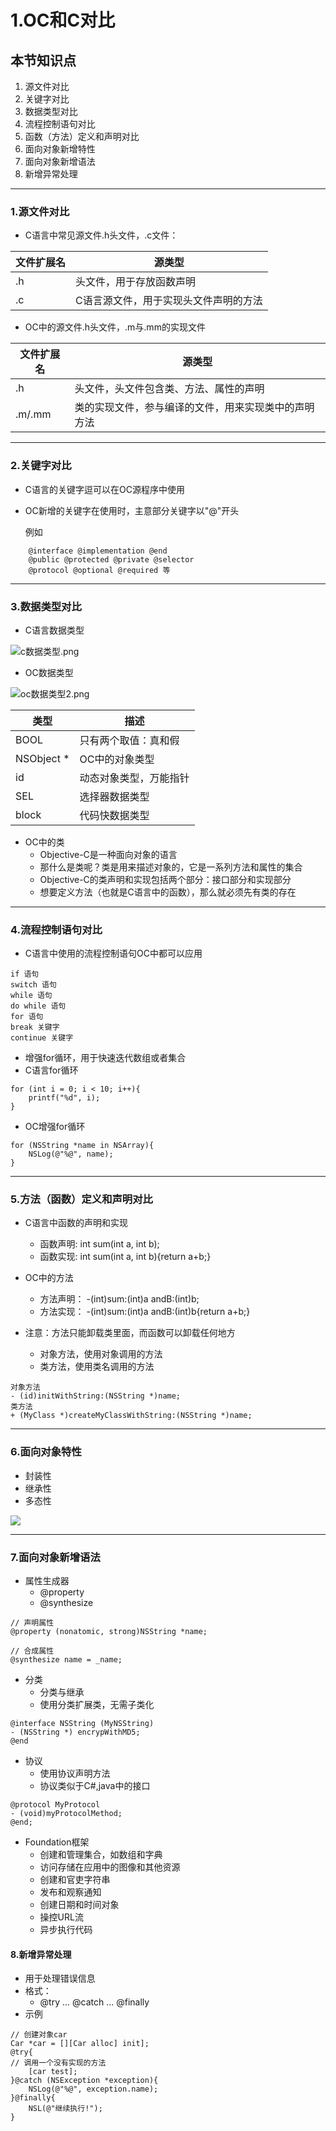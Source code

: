 # 1.OC和C对比

## 本节知识点
1. 源文件对比
2. 关键字对比
3. 数据类型对比
4. 流程控制语句对比
5. 函数（方法）定义和声明对比
6. 面向对象新增特性
7. 面向对象新增语法
8. 新增异常处理

***
### 1.源文件对比
* C语言中常见源文件.h头文件，.c文件：

文件扩展名 | 源类型
-------- | --------
.h       | 头文件，用于存放函数声明
.c       | C语言源文件，用于实现头文件声明的方法

* OC中的源文件.h头文件，.m与.mm的实现文件

文件扩展名 | 源类型
-------- |---------
.h       | 头文件，头文件包含类、方法、属性的声明
.m/.mm   | 类的实现文件，参与编译的文件，用来实现类中的声明方法
***

### 2.关键字对比
* C语言的关键字逗可以在OC源程序中使用
* OC新增的关键字在使用时，主意部分关键字以"@"开头
  
  例如
```objc
    @interface @implementation @end
    @public @protected @private @selector
    @protocol @optional @required 等
```
       
***        
### 3.数据类型对比
* C语言数据类型

![c数据类型.png](http://upload-images.jianshu.io/upload_images/328309-8765658e6ea9d6c7.png?imageMogr2/auto-orient/strip%7CimageView2/2/w/1240)

* OC数据类型

![oc数据类型2.png](http://upload-images.jianshu.io/upload_images/328309-c5174734a85d68de.png?imageMogr2/auto-orient/strip%7CimageView2/2/w/1240)

类型 | 描述
------------ | ------------
BOOL | 只有两个取值：真和假
NSObject * | OC中的对象类型
id | 动态对象类型，万能指针
SEL | 选择器数据类型
block | 代码快数据类型

* OC中的类
 	* Objective-C是一种面向对象的语言
 	* 那什么是类呢？类是用来描述对象的，它是一系列方法和属性的集合
 	* Objective-C的类声明和实现包括两个部分：接口部分和实现部分
 	* 想要定义方法（也就是C语言中的函数），那么就必须先有类的存在

*** 	
### 4.流程控制语句对比
* C语言中使用的流程控制语句OC中都可以应用

```objc
if 语句
switch 语句
while 语句
do while 语句
for 语句
break 关键字
continue 关键字
```
* 增强for循环，用于快速迭代数组或者集合
* C语言for循环

```objc
for (int i = 0; i < 10; i++){
	printf("%d", i);
}
```
* OC增强for循环

```objc
for (NSString *name in NSArray){
	NSLog(@"%@", name);
}
```
***

### 5.方法（函数）定义和声明对比
* C语言中函数的声明和实现
	* 函数声明: int sum(int a, int b);
	* 函数实现: int sum(int a, int b){return a+b;}
* OC中的方法
	* 方法声明： -(int)sum:(int)a andB:(int)b;
	* 方法实现： -(int)sum:(int)a andB:(int)b{return a+b;}

* 注意：方法只能卸载类里面，而函数可以卸载任何地方
	* 对象方法，使用对象调用的方法
	* 类方法，使用类名调用的方法
	

	
```objc
对象方法
- (id)initWithString:(NSString *)name;
类方法
+ (MyClass *)createMyClassWithString:(NSString *)name;
```	 

***
### 6.面向对象特性
* 封装性
* 继承性
* 多态性

![](file:/Users/John/Desktop/图片笔记/mxdx.png)

***
### 7.面向对象新增语法
* 属性生成器
	* @property
	* @synthesize
	
```objc
// 声明属性
@property (nonatomic, strong)NSString *name;

// 合成属性
@synthesize name = _name;
```

* 分类
	* 分类与继承
	* 使用分类扩展类，无需子类化
	
```objc
@interface NSString (MyNSString)
- (NSString *) encrypWithMD5;
@end
```	
* 协议
	* 使用协议声明方法
	* 协议类似于C#,java中的接口
```objc
@protocol MyProtocol
- (void)myProtocolMethod;
@end;
```	 
* Foundation框架
	* 创建和管理集合，如数组和字典
	* 访问存储在应用中的图像和其他资源
	* 创建和官吏字符串
	* 发布和观察通知
	* 创建日期和时间对象
	* 操控URL流
	* 异步执行代码
	
#### 8.新增异常处理
* 用于处理错误信息
* 格式：
	* @try ... @catch ... @finally
* 示例

```objc
// 创建对象car
Car *car = [][Car alloc] init];
@try{
// 调用一个没有实现的方法
	[car test];
}@catch (NSException *exception){
	NSLog(@"%@", exception.name);
}@finally{
	NSL(@"继续执行!");
}
```




